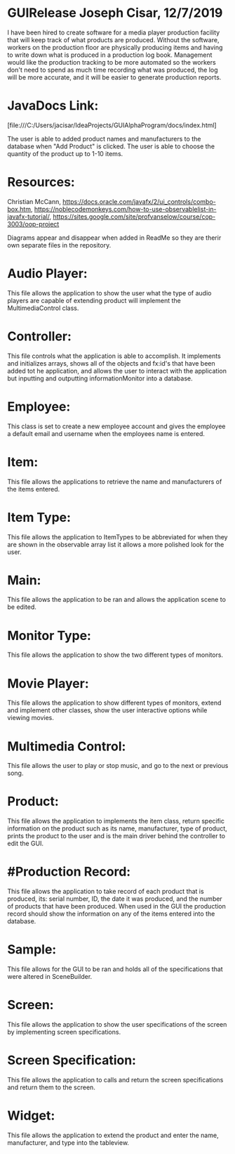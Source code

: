 # GUIRelease Joseph Cisar, 12/7/2019

I have been hired to create software for a media player production facility that will keep track of what products are produced. 
Without the software, workers on the production floor are physically producing items and having to write down what is produced 
in a production log book. Management would like the production tracking to be more automated so the workers don't need to spend 
as much time recording what was produced, the log will be more accurate, and it will be easier to generate production reports. 

# JavaDocs Link: 
[file:///C:/Users/jacisar/IdeaProjects/GUIAlphaProgram/docs/index.html]

The user is able to added product names and manufacturers to the database when "Add Product" is clicked. 
The user is able to choose the quantity of the product up to 1-10 items.

# Resources: 
Christian McCann, https://docs.oracle.com/javafx/2/ui_controls/combo-box.htm, 
https://noblecodemonkeys.com/how-to-use-observablelist-in-javafx-tutorial/, 
https://sites.google.com/site/profvanselow/course/cop-3003/oop-project

Diagrams appear and disappear when added in ReadMe so they are therir own separate files in the repository. 

# Audio Player:
This file allows the application to show the user what the type of audio players are capable of extending product will implement the MultimediaControl class.

# Controller:
This file controls what the application is able to accomplish. It implements and initializes arrays, shows all of the objects and fx:id's that have been added tot he application, and allows the user to interact with the application but inputting and outputting informationMonitor into a database.

# Employee:
This class is set to create a new employee account and gives the employee a default email and username when the employees name is entered.

# Item:
This file allows the applications to retrieve the name and manufacturers of the items entered.

# Item Type:
This file allows the application to ItemTypes to be abbreviated for when they are shown in the observable array list it allows a more polished look for the user.

# Main:
This file allows the application to be ran and allows the application scene to be edited.

# Monitor Type:
This file allows the application to show the two different types of monitors.

# Movie Player:
This file allows the application to show different types of monitors, extend and implement other classes, show the user interactive options while viewing movies.

# Multimedia Control:
This file allows the user to play or stop music, and go to the next or previous song.

# Product:
This file allows the application to implements the item class, return specific information on the product such as its name, manufacturer, type of product, prints the product to the user and is the main driver behind the controller to edit the GUI.

# #Production Record:
This file allows the application to take record of each product that is produced, its: serial number, ID, the date it was produced, and the number of products that have been produced. When used in the GUI the production record should show the information on any of the items entered into the database.

# Sample:
This file allows for the GUI to be ran and holds all of the specifications that were altered in SceneBuilder.

# Screen:
This file allows the application to show the user specifications of the screen by implementing screen specifications.

# Screen Specification:
This file allows the application to calls and return the screen specifications and return them to the screen.

# Widget:
This file allows the application to extend the product and enter the name, manufacturer, and type into the tableview.

